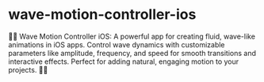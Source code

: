# wave-motion-controller-ios
🌊📱 Wave Motion Controller iOS: A powerful app for creating fluid, wave-like animations in iOS apps. Control wave dynamics with customizable parameters like amplitude, frequency, and speed for smooth transitions and interactive effects. Perfect for adding natural, engaging motion to your projects. 🌟🎨
